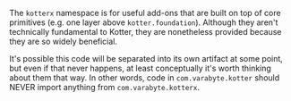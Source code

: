 The `kotterx` namespace is for useful add-ons that are built on top of core primitives (e.g. one layer above
`kotter.foundation`). Although they aren't technically fundamental to Kotter, they are nonetheless provided because they
are so widely beneficial.

It's possible this code will be separated into its own artifact at some point, but even if that never happens, at least
conceptually it's worth thinking about them that way. In other words, code in `com.varabyte.kotter` should NEVER import
anything from `com.varabyte.kotterx`.